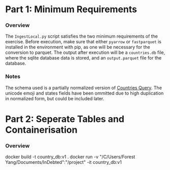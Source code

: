 # Part 1: Minimum Requirements
### Overview
The `IngestLocal.py` script satisfies the two minimum requirements of the exercise. Before execution, make sure that either `pyarrow` or `fastparquet` is installed in the environment with pip, as one will be necessary for the conversion to parquet. The output after execution will be a `countries.db` file, where the sqlite database data is stored, and an `output.parquet` file for the database.

### Notes
The schema used is a partially normalized version of [Countries Query](https://trevorblades.github.io/countries/queries/countries). The unicode emoji and states fields have been ommitted due to high duplication in normalized form, but could be included later. 

# Part 2: Seperate Tables and Containerisation
### Overview


docker build -t country_db:v1 .
docker run -v "/C/Users/Forest Yang/Documents/InDebted":"/project" -it country_db:v1

